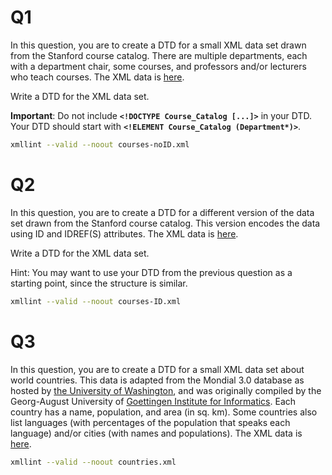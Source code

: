 # Q1
In this question, you are to create a DTD for a small XML data set drawn from the Stanford course catalog. There are multiple departments, each with a department chair, some courses, and professors and/or lecturers who teach courses. The XML data is [here](https://prod-c2g.s3.amazonaws.com/db/Winter2013/files/courses-noID.xml).

Write a DTD for the XML data set.

**Important**: Do not include **`<!DOCTYPE Course_Catalog [...]>`** in your DTD. Your DTD should start with **`<!ELEMENT Course_Catalog (Department*)>`**.

```bash
xmllint --valid --noout courses-noID.xml
```

# Q2
In this question, you are to create a DTD for a different version of the data set drawn from the Stanford course catalog. This version encodes the data using ID and IDREF(S) attributes. The XML data is [here](https://prod-c2g.s3.amazonaws.com/db/Winter2013/files/courses-ID.xml).

Write a DTD for the XML data set.

Hint: You may want to use your DTD from the previous question as a starting point, since the structure is similar.

```bash
xmllint --valid --noout courses-ID.xml
```

# Q3
In this question, you are to create a DTD for a small XML data set about world countries. This data is adapted from the Mondial 3.0 database as hosted by [the University of Washington](http://www.cs.washington.edu/research/xmldatasets/www/repository.html#mondial), and was originally compiled by the Georg-August University of [Goettingen Institute for Informatics](http://www.dbis.informatik.uni-goettingen.de/Mondial/). Each country has a name, population, and area (in sq. km). Some countries also list languages (with percentages of the population that speaks each language) and/or cities (with names and populations). The XML data is [here](https://prod-c2g.s3.amazonaws.com/db/Winter2013/files/countries.xml).

```bash
xmllint --valid --noout countries.xml
```
